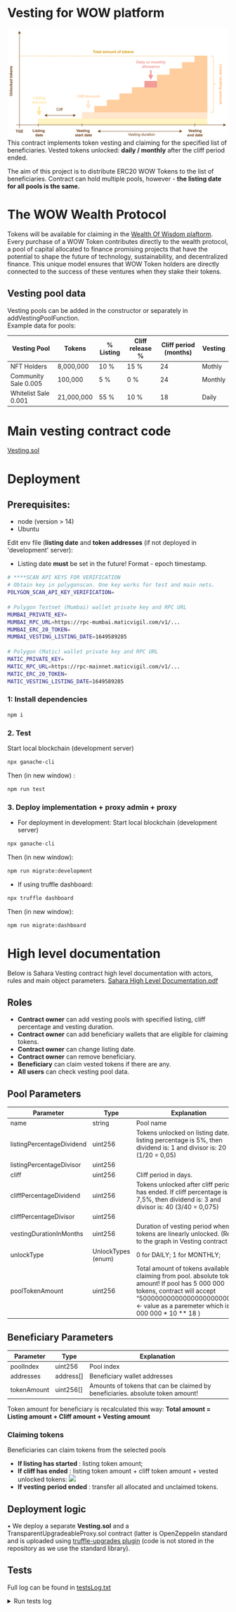 # Vesting for WOW platform
![Vesting Schedule](Vesting-diagram.png?raw=true) <br />
This contract implements token vesting and claiming for the specified list of beneficiaries.
Vested tokens unlocked: **daily / monthly** after the cliff period ended.

The aim of this project is to distribute ERC20 WOW Tokens to the list of beneficiaries.
Contract can hold multiple pools, however - **the listing date for all pools is the same.**

# The WOW Wealth Protocol
Tokens will be available for claiming in the [Wealth Of Wisdom plaftorm](https://wealthofwisdom.io/wow-token/). 
Every purchase of a WOW Token contributes directly to the wealth protocol, a pool of capital allocated to finance promising projects that have the potential to shape the future of technology, sustainability, and decentralized finance. This unique model ensures that WOW Token holders are directly connected to the success of these ventures when they stake their tokens.

## Vesting pool data
Vesting pools can be added in the constructor or separately in addVestingPoolFunction.<br />
Example data for pools:

| Vesting Pool          | Tokens      | %   Listing | Cliff release % | Cliff period (months) | Vesting                                              |
|-----------------------|-------------|-------------|-----------------|-----------------------|------------------------------------------------------|
| NFT Holders           | 8,000,000  | 10 %         | 15 %           | 24                     | Mothly                        |
| Community Sale 0.005               | 100,000  | 5 %         | 0 %           | 24                     | Monthly                        |
| Whitelist Sale 0.001             | 21,000,000  | 55 %         | 10 %           | 18                     | Daily   |

# Main vesting contract code
[Vesting.sol](contracts/Vesting.sol)

# Deployment
## Prerequisites:
- node  (version > 14)
- Ubuntu

Edit env file (**listing date** and **token addresses** (if not deployed in 'development' server):
- Listing date **must** be set in the future! Format - epoch timestamp.

```bash
# ****SCAN API KEYS FOR VERIFICATION
# Obtain key in polygonscan. One key works for test and main nets.
POLYGON_SCAN_API_KEY_VERIFICATION=

# Polygon Testnet (Mumbai) wallet private key and RPC URL
MUMBAI_PRIVATE_KEY=
MUMBAI_RPC_URL=https://rpc-mumbai.maticvigil.com/v1/...
MUMBAI_ERC_20_TOKEN=
MUMBAI_VESTING_LISTING_DATE=1649589285

# Polygon (Matic) wallet private key and RPC URL
MATIC_PRIVATE_KEY=
MATIC_RPC_URL=https://rpc-mainnet.maticvigil.com/v1/...
MATIC_ERC_20_TOKEN=
MATIC_VESTING_LISTING_DATE=1649589285

```

### 1: Install dependencies
```bash
npm i
```
### 2. Test
Start local blockchain (development server)
```bash
npx ganache-cli
```
Then (in new window) :
```bash
npm run test
```

### 3. Deploy implementation + proxy admin + proxy
- For deployment in development:
Start local blockchain (development server)
```bash
npx ganache-cli
```
Then (in new window): 
```bash
npm run migrate:development
```

- If using truffle dashboard:
```bash
npx truffle dashboard
```
Then (in new window):
```bash
npm run migrate:dashboard
```


# High level documentation
Below is Sahara Vesting contract high level documentation with actors, rules and main object parameters.
[Sahara High Level Documentation.pdf](https://github.com/superhow/vesting/blob/main/Sahara%20High%20Level%20Documentation.pdf)


## Roles
- **Contract owner** can add vesting pools with specified listing, cliff percentage and vesting duration.
-	**Contract owner** can add beneficiary wallets that are eligible for claiming tokens.
-	**Contract owner** can change listing date.
-	**Contract owner** can remove beneficiary.
-	**Beneficiary** can claim vested tokens if there are any.
-	**All users** can check vesting pool data.

## Pool Parameters
| Parameter                 | Type               | Explanation                                                                                                                                                                                                         |
|---------------------------|--------------------|---------------------------------------------------------------------------------------------------------------------------------------------------------------------------------------------------------------------|
| name                      | string             | Pool name                                                                                                                                                                                                           |
| listingPercentageDividend | uint256            | Tokens unlocked on listing date. If listing percentage is 5%,  then dividend is: 1 and divisor is: 20 (1/20 = 0,05)                                                                                                 |
| listingPercentageDivisor  | uint256            |                                                                                                                                                                                                                     |
| cliff                     | uint256            | Cliff period in days.                                                                                                                                                                                               |
| cliffPercentageDividend   | uint256            | Tokens unlocked after cliff period has ended. If cliff percentage is 7,5%,  then dividend is: 3 and divisor is: 40 (3/40 = 0,075)                                                                                   |
| cliffPercentageDivisor    | uint256            |                                                                                                                                                                                                                     |
| vestingDurationInMonths   | uint256            | Duration of vesting period when tokens are linearly unlocked. (Refer to the graph in Vesting contract )                                                                                                             |
| unlockType                | UnlockTypes (enum) | 0 for DAILY; 1 for MONTHLY;                                                                                                                                                                                         |
| poolTokenAmount           | uint256            | Total amount of tokens available for claiming from pool. absolute token amount! If pool has 5 000 000 tokens, contract will accept “5000000000000000000000000” ← value as a paremeter which is ( 5 000 000 * 10 ** 18 ) |

## Beneficiary Parameters

| Parameter   | Type      | Explanation                                                                    |
|-------------|-----------|--------------------------------------------------------------------------------|
| poolIndex   | uint256   | Pool index                                                                     |
| addresses   | address[] | Beneficiary wallet addresses                                                   |
| tokenAmount | uint256[] | Amounts of tokens that can be claimed by beneficiaries. absolute token amount! |

Token amount for beneficiary is recalculated this way: **Total amount = Listing amount + Cliff amount + Vesting amount**

### Claiming tokens
Beneficiaries can claim tokens from the selected pools
- **If listing has started** : listing token amount;
- **If cliff has ended** : listing token amount + cliff token amount + vested unlocked tokens: 
 <img src="https://latex.codecogs.com/svg.image?unlockedTokens&space;=&space;listingAmount&space;&plus;&space;cliffAmount&space;&plus;&space;\frac{vestingAmount&space;*&space;periodsPassed}{duration}" /><br />
- **If vesting period ended** : transfer all allocated and unclaimed tokens.

## Deployment logic
•	We deploy a separate **Vesting.sol** and a TransparentUpgradeableProxy.sol contract (latter is OpenZeppelin standard and is uploaded using [truffle-upgrades plugin](https://www.npmjs.com/package/@openzeppelin/truffle-upgrades) (code is not stored in the repository as we use the standard library).

## Tests
Full log can be found in [testsLog.txt](test/testsLog.txt)
<details>
  <summary>Run tests log</summary>
  
  ```javascript
    Contract: VestingMock
    1. addVestingPool
      √ 1.1. Should be able to add a pool (4470ms)
      √ 1.2. Should not be able to add a pool from non-owner account (3957ms)
      √ 1.3. Should not be able to add a pool when _listingPercentageDivisor==0 (3952ms)
      √ 1.4. Should not be able to add a pool when _cliffPercentageDivisor==0 (3833ms)
      √ 1.5. Should not be able to add a pool when _cliffPercentageDivisor==0 and _listingPercentageDivisor==0 (3960ms)
      √ 1.6. Should not be able to add a pool when pool cliff Percentage + pool listing Percentage > 100 (4223ms)
    2. addToBeneficiariesList
      √ 2.1. Should be able to add a beneficiary to a pool (6379ms)
      √ 2.2. Should not be able to add a beneficiary from a non-owner account (5773ms)
      √ 2.3. Should not be able to add a beneficiary to a pool when _tokenAmount==0 (6016ms)
      √ 2.4. Should not be able to add a beneficiary to a non-existing pool (3591ms)
      √ 2.5. Should not be able to add a beneficiary to a pool when _tokenAmount exceeds pool.totalPoolTokenAmount-pool.lockedPoolTokens (5337ms)
      √ 2.6. Should be able to add a beneficiary to a pool twice (7828ms)
    3. addToBeneficiariesListMultiple
      √ 3.1. Should not be able to add beneficiaries to a pool from a non-owner account (6018ms)
      √ 3.2. Should not be able to add beneficiaries to a pool when _tokenAmount and _addresses are of different lengths (5677ms)
      √ 3.3. Should not be able to add multiple beneficiaries to a pool when there is not enough tokens in it (5957ms)
    4. claimTokens
      √ 4.1. Should not be able to claim tokens before listing (14787ms)
      √ 4.2. A Beneficiary should not be able to claim tokens from a pool if he is not in it (13711ms)
      √ 4.3. Should not be able to claim listing tokens twice (14368ms)
      √ 4.4. Should be able to claim listing tokens during cliff period (15012ms)
      √ 4.5. Should be able to claim listing tokens + cliff tokens after cliff (16577ms)
      √ 4.6. Should be able to claim listing tokens + cliff tokens + part of vesting tokens during vesting period (15514ms)
      √ 4.7. Should be able to claim all tokens after vesting is ended (17263ms)
    5. removeBeneficiary
      √ 5.1. Should be able to remove a beneficiary from a pool before listing (8414ms)
      √ 5.2. Should be able to remove a beneficiary from a pool during cliff period when no tokens were claimed (9343ms)
      √ 5.3. Should be able to remove a beneficiary from a pool during cliff period when tokens were claimed during cliff (16531ms)
      √ 5.4. Should be able to remove a beneficiary from a pool at the beginning of vesting when no tokens were claimed (8897ms)
      √ 5.5. Should be able to remove a beneficiary from a pool at the beginning of vesting when tokens were claimed during cliff period (16208ms)
      √ 5.6. Should be able to remove a beneficiary from a pool during vesting when no tokens were claimed (14908ms)
      √ 5.7. Should be able to remove a beneficiary from a pool during vesting when tokens were claimed during cliff (18523ms)
      √ 5.8. Should be able to remove a beneficiary from a pool during vesting when tokens were claimed after cliff (17952ms)
      √ 5.9. Should be able to remove a beneficiary from a pool during vesting when tokens were claimed during vesting (15328ms)
      √ 5.10. Should be able to remove a beneficiary from a pool during vesting when tokens were claimed after vesting (14930ms)
      √ 5.11. Should not be able to claim tokens after remove (15345ms)
    6. unlockedTokenAmount (all edge cases)
      √ 6.1. Should calculate total unlocked token amount correctly (34458ms)
    7. totalUnlockedPoolTokens
      √ 7.1. Should calculate total unlocked pool tokens correctly after adding beneficiaries (14286ms)
      √ 7.2. Should calculate total unlocked pool tokens correctly after removing a beneficiary who claimed listing tokens (15088ms)
      √ 7.3. Should calculate total unlocked pool tokens correctly after a beneficiary claimed listing tokens (16220ms)


  37 passing (7m)
    }
  ```
</details>
